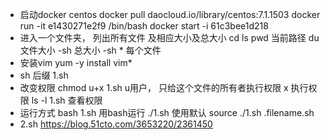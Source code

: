 - 启动docker centos
  docker pull daocloud.io/library/centos:7.1.1503
  docker run -it e1430271e2f9 /bin/bash
  docker start -i 61c3bee1d218 
- 进入一个文件夹， 列出所有文件 及相应大小及总大小
  cd 
  ls
  pwd 当前路径
  du  文件大小 
    -sh 总大小
    -sh * 每个文件
- 安装vim 
  yum -y install vim*
- sh 后缀
  1.sh
- 改变权限
  chmod u+x 1.sh   u用户， 只给这个文件的所有者执行权限
  x 执行权限
  ls -l 1.sh 查看权限
- 运行方式
  bash 1.sh   用bash运行
  ./1.sh  使用默认
  source  ./1.sh
  .filename.sh
- 2.sh   https://blog.51cto.com/3653220/2361450
